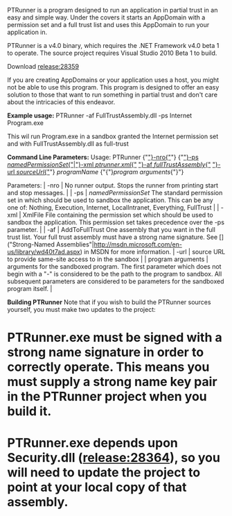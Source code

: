 PTRunner is a program designed to run an application in partial trust in an easy and simple way. Under the covers it starts an AppDomain with a permission set and a full trust list and uses this AppDomain to run your application in.

PTRunner is a v4.0 binary, which requires the .NET Framework v4.0 beta 1 to operate.  The source project requires Visual Studio 2010 Beta 1 to build.

Download [release:28359](release_28359)

If you are creating AppDomains or your application uses a host, you might not be able to use this program. This program is designed to offer an easy solution to those that want to run something in partial trust and don't care about the intricacies of this endeavor.

**Example usage:**
PTRunner -af FullTrustAssembly.dll -ps Internet Program.exe

This wil run Program.exe in a sandbox granted the Internet permission set and with FullTrustAssembly.dll as full-trust

**Command Line Parameters:**
Usage:
PTRunner {"["}-nro{"](_}-nro{_)"} {"["}-ps _namedPermissionSet_{"](_}-ps-_namedPermissionSet_{_)|["}-xml _ptrunner.xml_{"](_}-xml-_ptrunner.xml_{_) ["}-af _fullTrustAssembly_{"](_}-af-_fullTrustAssembly_{_) ["}-url _sourceUrl_{"](_}-url-_sourceUrl_{_)"} _programName_ {"{"}_program arguments_{"}"}

Parameters:
| -nro | No runner output. Stops the runner from printing start and stop messages. |
| -ps | _namedPermissionSet_ The standard permission set in which should be used to sandbox the application. This can be any one of: Nothing, Execution, Internet, LocalIntranet, Everything, FullTrust |
| -xml | XmlFile File containing the permission set which should be used to sandbox the application. This permission set takes precedence over the -ps parameter. |
| -af | AddToFullTrust One assembly that you want in the full trust list. Your full trust assembly must have a strong name signature. See []("Strong-Named Assemblies"|http://msdn.microsoft.com/en-us/library/wd40t7ad.aspx) in MSDN for more information.
| -url | source URL to provide same-site access to in the sandbox |
| program arguments | arguments for the sandboxed program. The first parameter which does not begin with a "-" is considered to be the path to the program to sandbox. All subsequent parameters are considered to be parameters for the sandboxed program itself. |

**Building PTRunner**
Note that if you wish to build the PTRunner sources yourself, you must make two updates to the project:
# PTRunner.exe must be signed with a strong name signature in order to correctly operate.  This means you must supply a strong name key pair in the PTRunner project when you build it.
# PTRunner.exe depends upon Security.dll ([release:28364](release_28364)), so you will need to update the project to point at your local copy of that assembly.